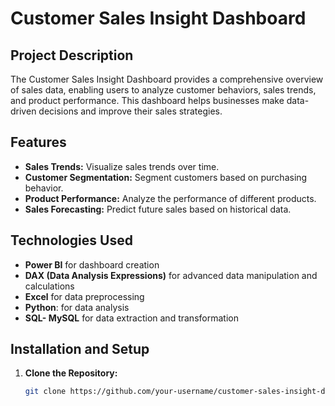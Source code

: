 # Customer Sales Insight Dashboard

## Project Description
The Customer Sales Insight Dashboard provides a comprehensive overview of sales data, enabling users to analyze customer behaviors, sales trends, and product performance. This dashboard helps businesses make data-driven decisions and improve their sales strategies.

## Features
- **Sales Trends:** Visualize sales trends over time.
- **Customer Segmentation:** Segment customers based on purchasing behavior.
- **Product Performance:** Analyze the performance of different products.
- **Sales Forecasting:** Predict future sales based on historical data.

## Technologies Used
- **Power BI** for dashboard creation
- **DAX (Data Analysis Expressions)** for advanced data manipulation and calculations
- **Excel** for data preprocessing
- **Python**: for data analysis
- **SQL- MySQL** for data extraction and transformation

## Installation and Setup
1. **Clone the Repository:**
   ```sh
   git clone https://github.com/your-username/customer-sales-insight-dashboard.git
